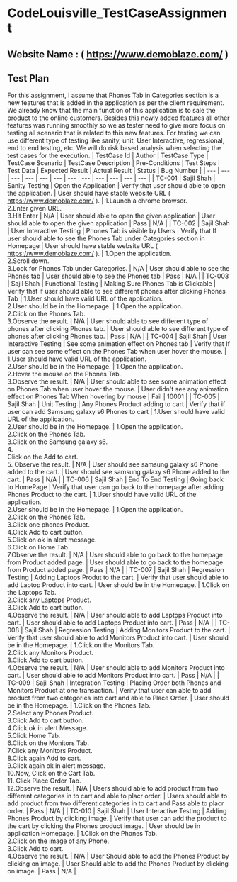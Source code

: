 # CodeLouisville_TestCaseAssignment
## Website Name : ( https://www.demoblaze.com/ )
## Test Plan
For this assignment, I assume that Phones Tab in Categories section is a new features that is added in the application as per the client requirement. We already know that the main function of this application is to sale the product to the online customers. Besides this newly added features all other features was running smoothly so we as tester need to give more focus on testing all scenario that is related to this new features. For testing we can use different type of testing like sanity, unit, User Interactive, regressional, end to end testing, etc. We will do risk based analysis when selecting the test cases for the execution. 
| TestCase Id | Author | TestCase Type | TestCase Scenario | TestCase Description | Pre-Conditions | Test Steps | Test Data | Expected Result | Actual Result | Status | Bug Number |
| --- | --- | --- | --- | --- | --- | --- | --- | --- | --- | --- | --- |
| TC-001 | Sajil Shah | Sanity Testing | Open the Application | Verify that user should able to open the application. | User should have stable website URL ( https://www.demoblaze.com/ ). | 1.Launch a chrome browser. <br> 2.Enter given URL. <br> 3.Hit Enter | N/A | User should able to open the given application | User should able to open the given application | Pass | N/A |
| TC-002 | Sajil Shah | User Interactive Testing | Phones Tab is visible by Users | Verify that If user should able to see the Phones Tab under Categories section in Homepage |  User should have stable website URL ( https://www.demoblaze.com/ ). | 1.Open the application. <br> 2.Scroll down. <br> 3.Look for Phones Tab under Categories. | N/A | User should able to see the Phones tab | User should able to see the Phones tab | Pass | N/A |
| TC-003 | Sajil Shah | Functional Testing | Making Sure Phones Tab is Clickable |  Verify that if user should able to see different phones after clicking Phones Tab | 1.User should have valid URL of the application. <br> 2.User should be in the Homepage. |  1.Open the application. <br> 2.Click on the Phones Tab. <br> 3.Observe the result. | N/A | User should able to see different type of phones after clicking Phones tab. | User should able to see different type of phones after clicking Phones tab. | Pass | N/A |
| TC-004 | Sajil Shah | User Interactive Testing | See some animation effect on Phones tab | Verify that If user can see some effect on the Phones Tab when user hover the mouse. | 1.User should have valid URL of the application. <br> 2.User should be in the Homepage. | 1.Open the application. <br> 2.Hover the mouse on the Phones Tab. <br> 3.Observe the result. | N/A | User should able to see some animation effect on Phones Tab when user hover the mouse. | User didn't see any animation effect on Phones Tab When hovering by mouse | Fail | 10001 |
| TC-005 | Sajil Shah | Unit Testing | Any Phones Product adding to cart | Verify that if user can add Samsung galaxy s6 Phones to cart | 1.User should have valid URL of the application. <br> 2.User should be in the Homepage. | 1.Open the application. <br> 2.Click on the Phones Tab. <br> 3.Click on the Samsung galaxy s6. <br> 4. <br> Click on the Add to cart. <br> 5. Observe the result. | N/A | User should see samsung galaxy s6 Phone added to the cart. | User should see samsung galaxy s6 Phone added to the cart. | Pass | N/A |
| TC-006 | Sajil Shah | End To End Testing | Going back to HomePage | Verify that user can go back to the homepage after adding Phones Product to the cart. | 1.User should have valid URL of the application. <br> 2.User should be in the Homepage. | 1.Open the application. <br> 2.Click on the Phones Tab. <br> 3.Click one phones Product. <br> 4.Click Add to cart button. <br> 5.Click on ok in alert message. <br> 6.Click on Home Tab. <br> 7.Observe the result. | N/A | User should able to go back to the homepage from Product added page. | User should able to go back to the homepage from Product added page. | Pass | N/A |
| TC-007 | Sajil Shah | Regression Testing | Adding Laptops Produt to the cart. | Verify that user should able to add Laptop Product into cart. | User should be in the Homepage. |  1.Click on the Laptops Tab. <br> 2.Click any Laptops Product. <br> 3.Click Add to cart button. <br> 4.Observe the result. | N/A | User should able to add Laptops Product into cart. | User should able to add Laptops Product into cart. | Pass | N/A |
| TC-008 | Sajil Shah | Regression Testing | Adding Monitors Product to the cart. | Verify that user should able to add Monitors Product into cart. | User should be in the Homepage. |  1.Click on the Monitors Tab. <br> 2.Click any Monitors Product. <br> 3.Click Add to cart button. <br> 4.Observe the result. | N/A | User should able to add Monitors Product into cart. | User should able to add Monitors Product into cart. | Pass | N/A |
| TC-009 | Sajil Shah | Integration Testing | Placing Order both Phones and Monitors Product at one transaction. | Verify that user can able to add product from two categories into cart and able to Place Order. |  User should be in the Homepage. |  1.Click on the Phones Tab. <br> 2.Select any Phones Product. <br> 3.Click Add to cart button. <br> 4.Click ok in alert Message. <br> 5.Click Home Tab. <br> 6.Click on the Monitors Tab. <br> 7.Click any Monitors Product. <br> 8.Click again Add to cart. <br> 9.Click again ok in alert message. <br> 10.Now, Click on the Cart Tab. <br> 11. Click Place Order Tab. <br> 12.Observe the result. | N/A | Users should able to add product from two different categories in to cart and able to placr order. | Users should able to add product from two different categories in to cart and Pass able to placr order. | Pass | N/A |
| TC-010 | Sajil Shah | User Interactive Testing | Adding Phones Product by clicking image. | Verify that user can add the product to the cart by clicking the Phones product image. |  User should be in application Homepage. | 1.Click on the Phones Tab. <br> 2.Click on the image of any Phone. <br> 3.Click Add to cart. <br> 4.Observe the result. | N/A | User Should able to add the Phones Product by clicking on image. | User Should able to add the Phones Product by clicking on image. | Pass | N/A |
